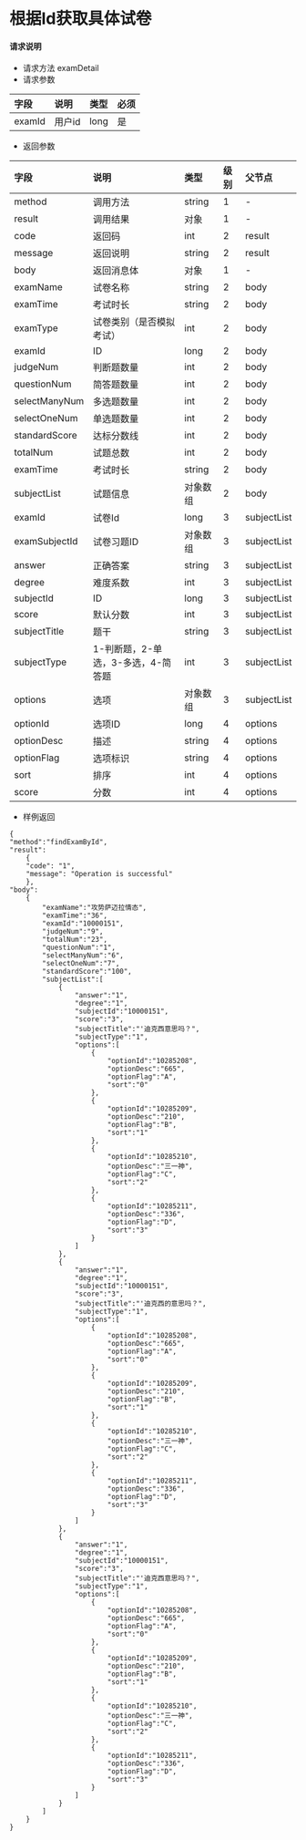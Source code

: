 # 根据Id获取具体试卷

#### **请求说明**

* 请求方法 examDetail
* 请求参数

| 字段 | 说明 | 类型 | 必须 |
| :--- | :--- | :--- | :--- |
| examId | 用户id | long | 是 |

* 返回参数

| 字段 | 说明 | 类型 | 级别 | 父节点 |
| :--- | :--- | :--- | :--- | :--- |
| method | 调用方法 | string | 1 | - |
| result | 调用结果 | 对象 | 1 | - |
| code | 返回码 | int | 2 | result |
| message | 返回说明 | string | 2 | result |
| body | 返回消息体 | 对象 | 1 | - |
| examName | 试卷名称 | string | 2 | body |
| examTime | 考试时长 | string | 2 | body |
| examType | 试卷类别（是否模拟考试） | int | 2 | body |
| examId | ID | long | 2 | body |
| judgeNum | 判断题数量 | int | 2 | body |
| questionNum| 简答题数量 | int | 2 | body |
| selectManyNum | 多选题数量 | int | 2 | body |
| selectOneNum | 单选题数量 | int | 2 | body |
| standardScore | 达标分数线 | int | 2 | body |
| totalNum | 试题总数 | int | 2 | body |
| examTime | 考试时长 | string | 2 | body |
| subjectList | 试题信息 | 对象数组 | 2 | body |
| examId | 试卷Id | long | 3 | subjectList|
| examSubjectId | 试卷习题ID | 对象数组 | 3 | subjectList|
| answer| 正确答案 | string| 3 | subjectList|
| degree| 难度系数 | int| 3 | subjectList|
| subjectId| ID | long| 3 | subjectList|
| score| 默认分数 | int| 3 | subjectList|
| subjectTitle| 题干 | string| 3 | subjectList|
| subjectType| 1-判断题，2-单选，3-多选，4-简答题 | int| 3 | subjectList|
| options| 选项| 对象数组| 3 | subjectList|
| optionId| 选项ID | long| 4 | options|
| optionDesc| 描述 | string| 4 | options|
| optionFlag|选项标识| string| 4 | options|
| sort| 排序 | int| 4 | options|
| score| 分数 | int| 4 | options|

* 样例返回

```
{
"method":"findExamById",
"result":
    {
    "code": "1",
    "message": "Operation is successful"
    },
"body":
    {
        "examName":"攻势萨迈拉情态",
        "examTime":"36",
        "examId":"10000151",
        "judgeNum":"9",
        "totalNum":"23",
        "questionNum":"1",
        "selectManyNum":"6",
        "selectOneNum":"7",
        "standardScore":"100",
        "subjectList":[
            {
                "answer":"1",
                "degree":"1",
                "subjectId":"10000151",
                "score":"3",
                "subjectTitle":"'迪克西意思吗？",
                "subjectType":"1",
                "options":[
                    {
                        "optionId":"10285208",
                        "optionDesc":"665",
                        "optionFlag":"A",
                        "sort":"0"
                    },
                    {
                        "optionId":"10285209",
                        "optionDesc":"210",
                        "optionFlag":"B",
                        "sort":"1"
                    },
                    {
                        "optionId":"10285210",
                        "optionDesc":"三一神",
                        "optionFlag":"C",
                        "sort":"2"
                    },
                    {
                        "optionId":"10285211",
                        "optionDesc":"336",
                        "optionFlag":"D",
                        "sort":"3"
                    }
                ]
            },
            {
                "answer":"1",
                "degree":"1",
                "subjectId":"10000151",
                "score":"3",
                "subjectTitle":"'迪克西的意思吗？",
                "subjectType":"1",
                "options":[
                    {
                        "optionId":"10285208",
                        "optionDesc":"665",
                        "optionFlag":"A",
                        "sort":"0"
                    },
                    {
                        "optionId":"10285209",
                        "optionDesc":"210",
                        "optionFlag":"B",
                        "sort":"1"
                    },
                    {
                        "optionId":"10285210",
                        "optionDesc":"三一神",
                        "optionFlag":"C",
                        "sort":"2"
                    },
                    {
                        "optionId":"10285211",
                        "optionDesc":"336",
                        "optionFlag":"D",
                        "sort":"3"
                    }
                ]
            },
            {
                "answer":"1",
                "degree":"1",
                "subjectId":"10000151",
                "score":"3",
                "subjectTitle":"'迪克西意思吗？",
                "subjectType":"1",
                "options":[
                    {
                        "optionId":"10285208",
                        "optionDesc":"665",
                        "optionFlag":"A",
                        "sort":"0"
                    },
                    {
                        "optionId":"10285209",
                        "optionDesc":"210",
                        "optionFlag":"B",
                        "sort":"1"
                    },
                    {
                        "optionId":"10285210",
                        "optionDesc":"三一神",
                        "optionFlag":"C",
                        "sort":"2"
                    },
                    {
                        "optionId":"10285211",
                        "optionDesc":"336",
                        "optionFlag":"D",
                        "sort":"3"
                    }
                ]
            }
        ]
    }
}
```



